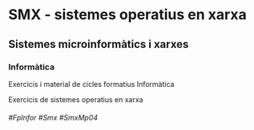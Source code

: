 # SMX - sistemes operatius en xarxa
## Sistemes microinformàtics i xarxes
### Informàtica

Exercicis i material de cicles formatius Informàtica

Exercicis de sistemes operatius en xarxa

###### #FpInfor #Smx #SmxMp04

